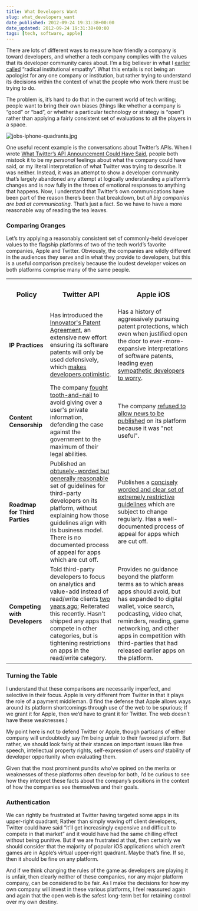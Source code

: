 ```yaml
---
title: What Developers Want
slug: what_developers_want
date_published: 2012-09-24 19:31:38+00:00
date_updated: 2012-09-24 19:31:38+00:00
tags: [tech, software, apple]
---
```

There are lots of different ways to measure how friendly a company is toward developers, and whether a tech company complies with the values that its developer community cares about. I’m a big believer in what I [earlier called](/2012/08/16/what-twitters-api-announcement-could-have-said.html) “radical institutional empathy”. What this entails is not being an apologist for any one company or institution, but rather trying to understand its decisions within the context of what the people who work there must be trying to do.

The problem is, it’s hard to do that in the current world of tech writing; people want to bring their own biases (things like whether a company is “good” or “bad”, or whether a particular technology or strategy is “open”) rather than applying a fairly consistent set of evaluations to all the players in a space.

![jobs-iphone-quadrants.jpg](/images/jobs-iphone-quadrants.jpg)

One useful recent example is the conversations about Twitter’s APIs. When I wrote [What Twitter’s API Announcement Could Have Said](/2012/08/16/what-twitters-api-announcement-could-have-said.html), people both mistook it to be my *personal* feelings about what the company could have said, or my literal interpretation of what Twitter was trying to describe. It was neither. Instead, it was an attempt to show a developer community that’s largely abandoned any attempt at logically understanding a platform’s changes and is now fully in the throes of emotional responses to anything that happens. Now, I understand that Twitter’s own communications have been part of the reason there’s been that breakdown, but *all big companies are bad at communicating*. That’s just a fact. So we have to have a more reasonable way of reading the tea leaves.

### Comparing Oranges

Let’s try applying a reasonably consistent set of commonly-held developer values to the flagship platforms of two of the tech world’s favorite companies, Apple and Twitter. Obviously, the companies are wildly different in the audiences they serve and in what they provide to developers, but this is a useful comparison precisely because the loudest developer voices on both platforms comprise many of the same people.


<table class="posttable">

<tbody><tr>
    <th><h3>Policy</h3></th>
    <th><h3>Twitter <span class="caps">API</span></h3></th>
    <th><h3>Apple iOS</h3></th>
</tr>

<tr>
    <td><h4>IP Practices</h4></td>
    <td>Has introduced the <a href="https://web.archive.org/web/20121221113001/http://blog.twitter.com/2012/04/introducing-innovators-patent-agreement.html">Innovator's Patent Agreement</a>, an extensive new effort ensuring its software patents will only be used defensively, which <a href="https://web.archive.org/web/20121221113001/http://www.wired.com/business/2012/04/opinion-baio-twitter-patents/">makes developers optimistic</a>.</td>
    <td>Has a history of aggressively pursuing patent protections, which even when justified open the door to ever-more-expansive interpretations of software patents, leading <a href="https://web.archive.org/web/20121221113001/http://www.appleoutsider.com/2012/08/22/trial/">even sympathetic developers to worry</a>.</td>
</tr>

<tr>
    <td><h4>Content Censorship</h4></td>
    <td>The company <a href="https://web.archive.org/web/20121221113001/http://www.techdirt.com/articles/20120914/15220420387/twitter-hands-over-info-after-judge-makes-it-almost-impossible-it-not-to.shtml">fought tooth-and-nail</a> to avoid giving over a user's private information, defending the case against the government to the maximum of their legal abilities.</td>
    <td>The company <a href="https://web.archive.org/web/20121221113001/http://bits.blogs.nytimes.com/2012/08/30/apple-rejects-app-tracking-drone-strikes/">refused to allow news to be published</a> on its platform because it was "not useful".</td>
</tr>

<tr>
    <td><h4>Roadmap for Third Parties</h4></td>
    <td>Published an <a href="https://web.archive.org/web/20121221113001/https://dev.twitter.com/blog/changes-coming-to-twitter-api">obtusely-worded but generally reasonable</a> set of guidelines for third-party developers on its platform, without explaining how those guidelines align with its business model. There is no documented process of appeal for apps which are cut off.</td>
    <td>Publishes a <a href="https://web.archive.org/web/20121221113001/https://developer.apple.com/appstore/resources/approval/guidelines.html">concisely worded and clear set of extremely restrictive guidelines</a> which are subject to change regularly. Has a well-documented process of appeal for apps which are cut off.</td>
</tr>

<tr>
    <td><h4>Competing with Developers</h4></td>
    <td>Told third-party developers to focus on analytics and value-add instead of read/write clients <a href="https://web.archive.org/web/20121221113001/http://gigaom.com/2010/04/15/what-i-learned-at-twitters-first-chirp-conference/">two years ago</a>; Reiterated this recently. Hasn't shipped any apps that compete in other categories, but is tightening restrictions on apps in the read/write category.</td>
    <td>Provides no guidance beyond the platform terms as to which areas apps should avoid, but has expanded to digital wallet, voice search, podcasting, video chat, reminders, reading, game networking, and other apps in competition with third-parties that had released earlier apps on the platform.</td>
</tr>

</tbody></table>

### Turning the Table

I understand that these comparisons are necessarily imperfect, and selective in their focus. Apple is very different from Twitter in that it plays the role of a payment middleman. (I find the defense that Apple allows ways around its platform shortcomings through use of the web to be spurious; If we grant it for Apple, then we’d have to grant it for Twitter. The web doesn’t have these weaknesses.)

My point here is not to defend Twitter or Apple, though partisans of either company will undoubtedly say I’m being unfair to their favored platform. But rather, we should look fairly at their stances on important issues like free speech, intellectual property rights, self-expression of users *and* stability of developer opportunity when evaluating them.

Given that the most prominent pundits who’ve opined on the merits or weaknesses of these platforms often develop for both, I’d be curious to see how they interpret these facts about the company’s positions in the context of how the companies see themselves and their goals.

### Authentication

We can rightly be frustrated at Twitter having targeted some apps in its upper-right quadrant; Rather than simply waving off client developers, Twitter could have said “it’ll get increasingly expensive and difficult to compete in that market” and it would have had the same chilling effect without being punitive. But if we are frustrated at that, then certainly we should consider that the majority of popular iOS applications which aren’t games are in Apple’s virtual upper-right quadrant. Maybe that’s fine. If so, then it should be fine on any platform.

And if we think changing the rules of the game as developers are playing it is unfair, then clearly neither of these companies, nor any major platform company, can be considered to be fair. As I make the decisions for how my own company will invest in these various platforms, I feel reassured again and again that the open web is the safest long-term bet for retaining control over my own destiny.
